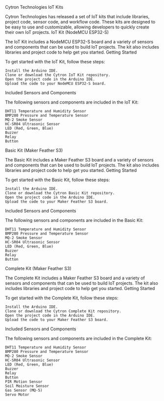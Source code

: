 Cytron Technologies IoT Kits

Cytron Technologies has released a set of IoT kits that include libraries, project code, sensor code, and workflow code. These kits are designed to be easy to use and customizable, allowing developers to quickly create their own IoT projects.
IoT Kit (NodeMCU ESP32-S)

The IoT Kit includes a NodeMCU ESP32-S board and a variety of sensors and components that can be used to build IoT projects. The kit also includes libraries and project code to help get you started.
Getting Started

To get started with the IoT Kit, follow these steps:

    Install the Arduino IDE.
    Clone or download the Cytron IoT Kit repository.
    Open the project code in the Arduino IDE.
    Upload the code to your NodeMCU ESP32-S board.

Included Sensors and Components

The following sensors and components are included in the IoT Kit:

    DHT11 Temperature and Humidity Sensor
    BMP280 Pressure and Temperature Sensor
    MQ-2 Smoke Sensor
    HC-SR04 Ultrasonic Sensor
    LED (Red, Green, Blue)
    Buzzer
    Relay
    Button

Basic Kit (Maker Feather S3)

The Basic Kit includes a Maker Feather S3 board and a variety of sensors and components that can be used to build IoT projects. The kit also includes libraries and project code to help get you started.
Getting Started

To get started with the Basic Kit, follow these steps:

    Install the Arduino IDE.
    Clone or download the Cytron Basic Kit repository.
    Open the project code in the Arduino IDE.
    Upload the code to your Maker Feather S3 board.

Included Sensors and Components

The following sensors and components are included in the Basic Kit:

    DHT11 Temperature and Humidity Sensor
    BMP280 Pressure and Temperature Sensor
    MQ-2 Smoke Sensor
    HC-SR04 Ultrasonic Sensor
    LED (Red, Green, Blue)
    Buzzer
    Relay
    Button

Complete Kit (Maker Feather S3)

The Complete Kit includes a Maker Feather S3 board and a variety of sensors and components that can be used to build IoT projects. The kit also includes libraries and project code to help get you started.
Getting Started

To get started with the Complete Kit, follow these steps:

    Install the Arduino IDE.
    Clone or download the Cytron Complete Kit repository.
    Open the project code in the Arduino IDE.
    Upload the code to your Maker Feather S3 board.

Included Sensors and Components

The following sensors and components are included in the Complete Kit:

    DHT11 Temperature and Humidity Sensor
    BMP280 Pressure and Temperature Sensor
    MQ-2 Smoke Sensor
    HC-SR04 Ultrasonic Sensor
    LED (Red, Green, Blue)
    Buzzer
    Relay
    Button
    PIR Motion Sensor
    Soil Moisture Sensor
    Gas Sensor (MQ-5)
    Servo Motor
